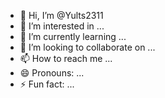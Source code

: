 - 👋 Hi, I’m @Yults2311
- 👀 I’m interested in ...
- 🌱 I’m currently learning ...
- 💞️ I’m looking to collaborate on ...
- 📫 How to reach me ...
- 😄 Pronouns: ...
- ⚡ Fun fact: ...

<!---
Yults2311/Yults2311 is a ✨ special ✨ repository because its `README.md` (this file) appears on your GitHub profile.
You can click the Preview link to take a look at your changes.
https://drive.google.com/drive/folders/1tnGWXPejw7bImU6mkBjVlCwwCJz1C8kd?usp=drive_link
--->
